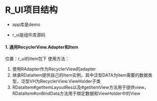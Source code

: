 # R_UI项目结构

- app库是demo

- r_ui是组件库源码

#### 1. 通用RecyclerView.Adapter和Item
位置：r_ui的item包下
使用方法：

1. 使用RAdapter作为RecyclerView的adapter
2. 继承RDataItem提供自己的Item实例，其中泛型DATA为Item需要的数据类型，泛型VH为RecyclerView.ViewHolder子类
3. RDataItem#getItemLayoutRes以及#getItemView方法用于提供view，RDataItem#onBindData方法用于绑定数据和ViewHolder中的View